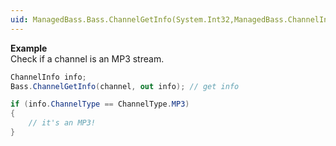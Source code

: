 ```yaml
---
uid: ManagedBass.Bass.ChannelGetInfo(System.Int32,ManagedBass.ChannelInfo@)
---
```


**Example**  
Check if a channel is an MP3 stream.

```csharp
ChannelInfo info;
Bass.ChannelGetInfo(channel, out info); // get info

if (info.ChannelType == ChannelType.MP3) 
{
    // it's an MP3!
}
```